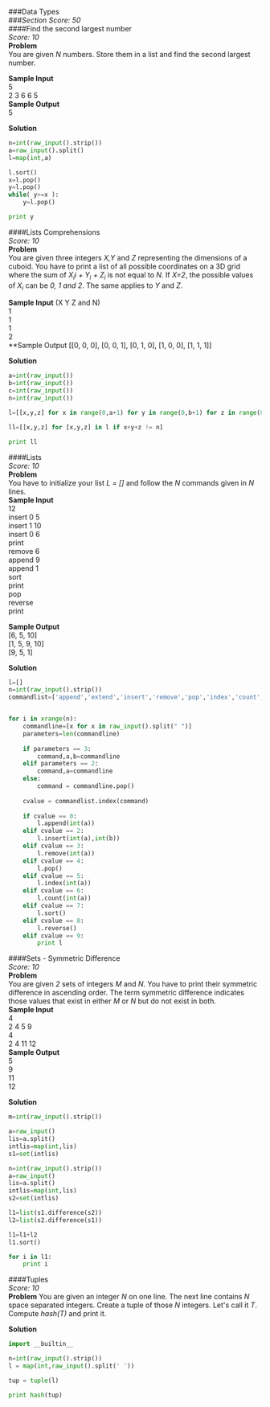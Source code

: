 ###Data Types  
###*Section Score: 50*  
####Find the second largest number  
*Score: 10*  
**Problem**  
You are given *N* numbers. Store them in a list and find the second largest number.

**Sample Input**  
5  
2 3 6 6 5  
**Sample Output**  
5  

**Solution**  
```python
n=int(raw_input().strip())
a=raw_input().split()
l=map(int,a)

l.sort()
x=l.pop()
y=l.pop()
while( y>=x ):
    y=l.pop()

print y	
```  
####Lists Comprehensions  
*Score: 10*  
**Problem**  
You are given three integers *X,Y* and *Z* representing the dimensions of a cuboid. You have to print a list of all possible coordinates on a 3D grid where the sum of *X<sub>i</sub>i + Y<sub>i</sub> + Z<sub>i</sub>* is not equal to *N*. If *X=2*, the possible values of *X<sub>i</sub>* can be *0, 1 and 2*. The same applies to *Y* and *Z*.  

**Sample Input** (X Y Z and N)  
1  
1  
1  
2  
**Sample Output
[[0, 0, 0], [0, 0, 1], [0, 1, 0], [1, 0, 0], [1, 1, 1]]  


**Solution**  
```python
a=int(raw_input())
b=int(raw_input())
c=int(raw_input())
n=int(raw_input())

l=[[x,y,z] for x in range(0,a+1) for y in range(0,b+1) for z in range(0,c+1)]

ll=[[x,y,z] for [x,y,z] in l if x+y+z != n]

print ll
```  
####Lists  
*Score: 10*  
**Problem**  
You have to initialize your list *L = []* and follow the *N* commands given in *N* lines.  
**Sample Input**  
12  
insert 0 5  
insert 1 10  
insert 0 6  
print   
remove 6  
append 9  
append 1  
sort   
print  
pop  
reverse  
print  

**Sample Output**  
[6, 5, 10]  
[1, 5, 9, 10]  
[9, 5, 1]  

**Solution**  
```python
l=[]
n=int(raw_input().strip())
commandlist=['append','extend','insert','remove','pop','index','count','sort','reverse','print']


for i in xrange(n):
    commandline=[x for x in raw_input().split(" ")]
    parameters=len(commandline)
    
    if parameters == 3:
        command,a,b=commandline
    elif parameters == 2:
        command,a=commandline
    else:
        command = commandline.pop()
        
    cvalue = commandlist.index(command)
    
    if cvalue == 0:
        l.append(int(a))
    elif cvalue == 2:
        l.insert(int(a),int(b))
    elif cvalue == 3:
        l.remove(int(a))
    elif cvalue == 4:
        l.pop()
    elif cvalue == 5:
        l.index(int(a))
    elif cvalue == 6:
        l.count(int(a))
    elif cvalue == 7:
        l.sort()
    elif cvalue == 8:
        l.reverse()
    elif cvalue == 9:
        print l
```  
####Sets - Symmetric Difference  
*Score: 10*  
**Problem**  
You are given *2* sets of integers *M* and *N*. You have to print their symmetric difference in ascending order. The term symmetric difference indicates those values that exist in either *M* or *N* but do not exist in both.  
**Sample Input**  
4  
2 4 5 9  
4  
2 4 11 12  
**Sample Output**  
5  
9  
11  
12  

**Solution**  
```python
m=int(raw_input().strip())

a=raw_input()
lis=a.split()
intlis=map(int,lis)
s1=set(intlis)

n=int(raw_input().strip())
a=raw_input()
lis=a.split()
intlis=map(int,lis)
s2=set(intlis)

l1=list(s1.difference(s2))
l2=list(s2.difference(s1))

l1=l1+l2
l1.sort()

for i in l1:
    print i
```  
####Tuples  
*Score: 10*  
**Problem** 
You are given an integer *N* on one line. The next line contains *N* space separated integers. Create a tuple of those *N* integers. Let's call it *T*.  
Compute *hash(T)* and print it.

**Solution**  
```python
import __builtin__

n=int(raw_input().strip())
l = map(int,raw_input().split(' '))

tup = tuple(l)

print hash(tup)
```  
